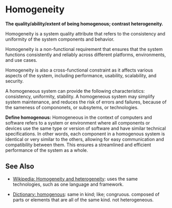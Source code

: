 # Homogeneity

**The quality/ability/extent of being homogenous; contrast heterogeneity.**

<span data-chatgpt-prompt="explain homogeneity (system quality attribute, non-functional requirement, cross-functional constraint )">

Homogeneity is a system quality attribute that refers to the consistency and uniformity of the system components and behavior.

Homogeneity is a non-functional requirement that ensures that the system functions consistently and reliably across different platforms, environments, and use cases.

Homogeneity is also a cross-functional constraint as it affects various aspects of the system, including performance, usability, scalability, and security.

A homogeneous system can provide the following characteristics: consistency, uniformity, stability. A homogeneous system may simplify system maintenance, and reduces the risk of errors and failures, because of the sameness of compononets, or subsytems, or technologies.

</span>

**Define homogenous:** <span data-chatgpt-prompt="define homogenous (computers and software)">Homogeneous in the context of computers and software refers to a system or environment where all components or devices use the same type or version of software and have similar technical specifications. In other words, each component in a homogenous system is identical or very similar to the others, allowing for easy communication and compatibility between them. This ensures a streamlined and efficient performance of the system as a whole.</span>

## See Also

* [Wikipedia: Homogeneity and heterogeneity](https://wikipedia.org/wiki/Homogeneity_and_heterogeneity): uses the same technologies, such as one language and framework.

* [Dictionary: homogenous](https://www.dictionary.com/browse/homogeneous): same in kind; like; congruous. composed of parts or elements that are all of the same kind. not heterogeneous.

